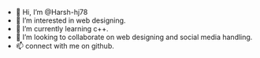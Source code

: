 - 👋 Hi, I’m @Harsh-hj78
- 👀 I’m interested in web designing.
- 🌱 I’m currently learning c++.
- 💞️ I’m looking to collaborate on web designing and social media handling.
- 📫 connect with me on github.

<!---
Harsh-hj78/Harsh-hj78 is a ✨ special ✨ repository because its `README.md` (this file) appears on your GitHub profile.
You can click the Preview link to take a look at your changes.
--->
